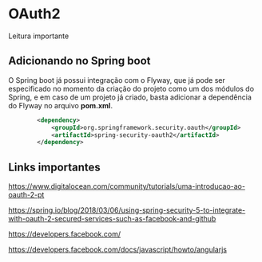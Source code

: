 # OAuth2
Leitura importante



## Adicionando no Spring boot
O Spring boot já possui integração com o Flyway, que já pode ser especificado no momento da criação do projeto como um 
dos módulos do Spring, e em caso de um projeto já criado, basta adicionar a dependência do Flyway no arquivo <b>pom.xml</b>.

```xml
		<dependency>
			<groupId>org.springframework.security.oauth</groupId>
			<artifactId>spring-security-oauth2</artifactId>
		</dependency>
```


## Links importantes

https://www.digitalocean.com/community/tutorials/uma-introducao-ao-oauth-2-pt

https://spring.io/blog/2018/03/06/using-spring-security-5-to-integrate-with-oauth-2-secured-services-such-as-facebook-and-github

https://developers.facebook.com/

https://developers.facebook.com/docs/javascript/howto/angularjs